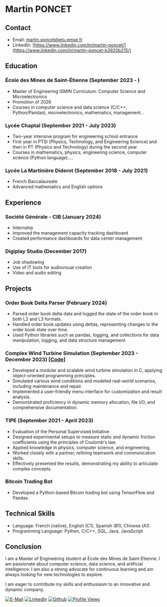 # Martin PONCET

## Contact

* Email: martin.poncet@etu.emse.fr
* LinkedIn: [https://www.linkedin.com/in/martin-poncet/](https://www.linkedin.com/in/martin-poncet-b3920b215/)

## Education

### École des Mines de Saint-Étienne (September 2023 - )

* Master of Engineering ISMIN Curriculum: Computer Science and Microelectronics
* Promotion of 2026
* Courses in computer science and data science (C/C++, Python/Pandas), microelectronics, mathematics, management...

### Lycée Chaptal (September 2021 - July 2023)

* Two-year intensive program for engineering school entrance
* First year in PTSI (Physics, Technology, and Engineering Science) and then in PT (Physics and Technology) during the second year.
* Courses in mathematics, physics, engineering science, computer science (Python language)....

### Lycée La Martinière Diderot (September 2018 - July 2021)

* French Baccalaureate
* Advanced mathematics and English options

## Experience

### Société Générale - CIB (January 2024)

* Internship
* Improved the management capacity tracking dashboard
* Created performance dashboards for data center management

### Digiplay Studio (December 2017)

* Job shadowing
* Use of IT tools for audiovisual creation
* Video and audio editing

## Projects

### Order Book Delta Parser (February 2024)

* Parsed order book delta data and logged the state of the order book in both L2 and L3 formats.
* Handled order book updates using deltas, representing changes to the order book state over time.
* Used Python libraries such as pandas, logging, and collections for data manipulation, logging, and data structure management.

### Complex Wind Turbine Simulation (September 2023 - December 2023) [[Code](https://github.com/MartinPoncet/Complex-Wind-Turbine-Simulation)]

* Developed a modular and scalable wind turbine simulation in C, applying object-oriented programming principles.
* Simulated various wind conditions and modeled real-world scenarios, including maintenance and repair.
* Implemented a user-friendly menu interface for customization and result analysis.
* Demonstrated proficiency in dynamic memory allocation, file I/O, and comprehensive documentation.

### TIPE (September 2021 - April 2023)

* Evaluation of the Personal Supervised Initiative
* Designed experimental setups to measure static and dynamic friction coefficients using the principles of Coulomb's law.
* Applied knowledge in physics, computer science, and engineering.
* Worked closely with a partner, refining teamwork and communication skills.
* Effectively presented the results, demonstrating my ability to articulate complex concepts.

### Bitcoin Trading Bot

* Developed a Python-based Bitcoin trading bot using TensorFlow and Pandas.

## Technical Skills

* Language: French (native), English (C1), Spanish (B1), Chinese (A1)
* Programming Language: Python, C/C++, SQL, Java, JavaScript

## Conclusion

I am a Master of Engineering student at École des Mines de Saint-Étienne. I am passionate about computer science, data science, and artificial intelligence. I am also a strong advocate for continuous learning and am always looking for new technologies to explore.

I am eager to contribute my skills and enthusiasm to an innovative and dynamic company.

[![E-Mail](https://img.shields.io/badge/Email-martin.poncet@etu.emse.fr-d44638?style=flat-square&logo=gmail&logoColor=white)](mailto:martin.poncet@etu.emse.fr)
[![LinkedIn](https://img.shields.io/badge/LinkedIn-Martin_Poncet-0077b5?style=flat-square&logo=linkedin&logoColor=white)](https://www.linkedin.com/in/martin-poncet-b3920b215/)
[![Github](https://img.shields.io/badge/Github-Martin_Poncet-24292e?style=flat-square&logo=github&logoColor=white)](https://github.com/MartinPoncet)
[![Profile Views](https://komarev.com/ghpvc/?username=martinponcet&color=lightgray)](https://github.com/MartinPoncet)
